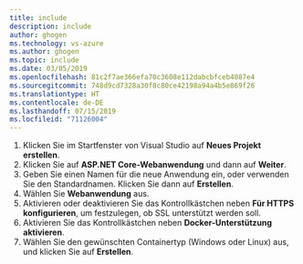 ```yaml
---
title: include
description: include
author: ghogen
ms.technology: vs-azure
ms.author: ghogen
ms.topic: include
ms.date: 03/05/2019
ms.openlocfilehash: 81c2f7ae366efa70c3608e112dabcbfceb4087e4
ms.sourcegitcommit: 748d9cd7328a30f8c80ce42198a94a4b5e869f26
ms.translationtype: HT
ms.contentlocale: de-DE
ms.lasthandoff: 07/15/2019
ms.locfileid: "71126004"
---
```

1. Klicken Sie im Startfenster von Visual Studio auf **Neues Projekt erstellen**.
1. Klicken Sie auf **ASP.NET Core-Webanwendung** und dann auf **Weiter**.
1. Geben Sie einen Namen für die neue Anwendung ein, oder verwenden Sie den Standardnamen. Klicken Sie dann auf **Erstellen**.
1. Wählen Sie **Webanwendung** aus.
1. Aktivieren oder deaktivieren Sie das Kontrollkästchen neben **Für HTTPS konfigurieren**, um festzulegen, ob SSL unterstützt werden soll.
1. Aktivieren Sie das Kontrollkästchen neben **Docker-Unterstützung aktivieren**.
1. Wählen Sie den gewünschten Containertyp (Windows oder Linux) aus, und klicken Sie auf **Erstellen**.

